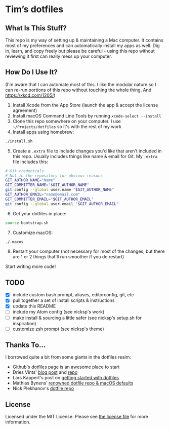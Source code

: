 # Tim’s dotfiles

## What Is This Stuff?

This repo is my way of setting up & maintaining a Mac computer.  It contains most of my preferences and can automatically install my apps as well.  Dig in, learn, and copy freely but please be careful - using this repo without reviewing it first can really mess up your computer.

## How Do I Use It?

(I'm aware that I can automate most of this.  I like the modular nature so I can re-run portions of this repo without touching the whole thing.  And https://xkcd.com/1205/)

1. Install Xcode from the App Store (launch the app & accept the license agreement)
2. Install macOS Command Line Tools by running `xcode-select --install`
3. Clone this repo somewhere on your computer.  I use `~/Projects/dotfiles` so it's with the rest of my work
4. Install apps using homebrew:

  ```bash
  ./install.sh
  ```

5. Create a `.extra` file to include changes you'd like that aren't included in this repo.  Usually includes things like name & email for Git.  My `.extra` file includes this:

  ```bash
  # Git credentials
  # Not in the repository for obvious reasons
  GIT_AUTHOR_NAME="Name"
  GIT_COMMITTER_NAME="$GIT_AUTHOR_NAME"
  git config --global user.name "$GIT_AUTHOR_NAME"
  GIT_AUTHOR_EMAIL="name@email.com"
  GIT_COMMITTER_EMAIL="$GIT_AUTHOR_EMAIL"
  git config --global user.email "$GIT_AUTHOR_EMAIL"
  ```

6. Get your dotfiles in place:

  ```bash
  source bootstrap.sh
  ```

7. Customize macOS:

  ```bash
  ./.macos
  ```

8. Restart your computer (not necessary for most of the changes, but there are 1 or 2 things that'll run smoother if you do restart)

Start writing more code!

## TODO

- [X] include custom bash prompt, aliases, editorconfig, git, etc
- [X] pull together a set of install scripts & instructions
- [X] update this README
- [ ] include my Atom config (see nicksp's work)
- [ ] make install & sourcing a little safer (see nicksp's setup.sh for inspiration)
- [ ] customize zsh prompt (see nicksp's theme)

## Thanks To...

I borrowed quite a bit from some giants in the dotfiles realm:

* Github's [dotfiles page](https://dotfiles.github.io/) is an awesome place to start
* Dries Vints' [blog post](https://driesvints.com/blog/getting-started-with-dotfiles) and [repo](https://github.com/driesvints/dotfiles)
* Lars Kappert's post on [getting started with dotfiles](https://medium.com/@webprolific/getting-started-with-dotfiles-43c3602fd789#.w1ogcsuu2)
* Mathias Bynens' [renowned dotfile repo & macOS defaults](https://github.com/mathiasbynens/dotfiles/)
* Nick Plekhanov's [dotfile repo](https://github.com/nicksp/dotfiles)

## License

Licensed under the MIT License. Please see [the license file](LICENSE.txt) for more information.
